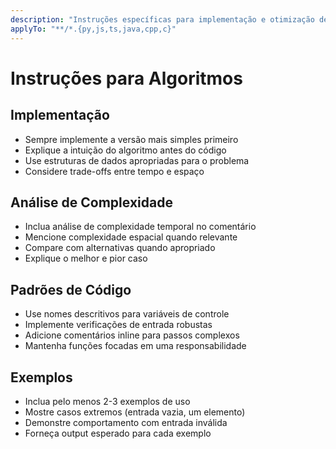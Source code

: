 ```yaml
---
description: "Instruções específicas para implementação e otimização de algoritmos"
applyTo: "**/*.{py,js,ts,java,cpp,c}"
---
```


# Instruções para Algoritmos

## Implementação

- Sempre implemente a versão mais simples primeiro
- Explique a intuição do algoritmo antes do código
- Use estruturas de dados apropriadas para o problema
- Considere trade-offs entre tempo e espaço

## Análise de Complexidade

- Inclua análise de complexidade temporal no comentário
- Mencione complexidade espacial quando relevante
- Compare com alternativas quando apropriado
- Explique o melhor e pior caso

## Padrões de Código

- Use nomes descritivos para variáveis de controle
- Implemente verificações de entrada robustas
- Adicione comentários inline para passos complexos
- Mantenha funções focadas em uma responsabilidade

## Exemplos

- Inclua pelo menos 2-3 exemplos de uso
- Mostre casos extremos (entrada vazia, um elemento)
- Demonstre comportamento com entrada inválida
- Forneça output esperado para cada exemplo
